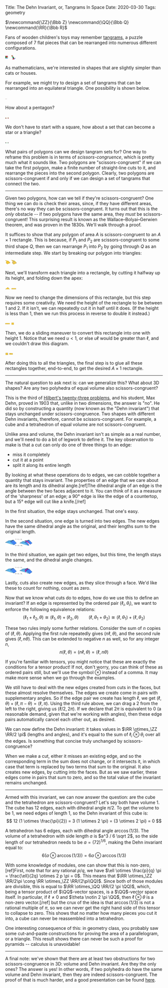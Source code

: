 Title: The Dehn Invariant, or, Tangrams In Space
Date: 2020-03-30
Tags: geometry

<span class="mathdefs">
$\newcommand{\ZZ}{\Bbb Z}
\newcommand{\QQ}{\Bbb Q}
\newcommand{\RR}{\Bbb R}$
</span>

Fans of wooden children's toys may remember [tangrams](https://en.wikipedia.org/wiki/Tangram), a puzzle composed of 7 flat pieces that can be rearranged into numerous different configurations.

![Tangrams in square and cat configurations](/images/dehn/tangrams.svg)

As mathematicians, we're interested in shapes that are slightly simpler than cats or houses.
<!-- more -->
For example, we might try to design a set of tangrams that can be rearranged into an equilateral triangle. One possibility is shown below.

![Equidecomposition of square and triangle](/images/dehn/square-to-triangle.svg)

How about a pentagon?

![Equidecomposition of square and pentagon](/images/dehn/square-to-pentagon.svg)

We don't have to start with a square, how about a set that can become a star or a triangle?

![Equidecomposition of six-pointed star and triangle](/images/dehn/star-to-triangle.svg)

What pairs of polygons can we design tangram sets for? One way to reframe this problem is in terms of _scissors-congruence_, which is pretty much what it sounds like. Two polygons are "scissors-congruent" if we can take the first polygon, make a finite number of straight-line cuts to it, and rearrange the pieces into the second polygon. Clearly, two polygons are scissors-congruent if and only if we can design a set of tangrams that connect the two.

---

Given two polygons, how can we tell if they're scissors-congruent? One thing we can do is check their areas, since, if they have different areas, there's no way they can be scissors-congruent. It turns out that this is the _only_ obstacle -- if two polygons have the same area, they _must_ be scissors-congruent! This surprising result is known as the Wallace–Bolyai–Gerwien theorem, and was proven in the 1830s. We'll walk through a proof.

It suffices to show that any polygon of area $A$ is scissors-congruent to an $A \times 1$ rectangle. This is because, if $P_1$ and $P_2$ are scissors-congruent to some third shape $Q$, then we can rearrange $P_1$ into $P_2$ by going through $Q$ as an intermediate step. We start by breaking our polygon into triangles:

![Triangulation of a polygon](/images/dehn/wbg-1.svg)

Next, we'll transform each triangle into a rectangle, by cutting it halfway up its height, and folding down the apex:

![Cutting a triangle into a rectangle](/images/dehn/wbg-2.svg)

Now we need to change the dimensions of this rectangle, but this step requires some creativity. We need the height of the rectangle to be between $1$ and $2$. If it isn't, we can repeatedly cut it in half until it does. (If the height is less than $1$, then we run this process in reverse to double it instead.)

![Repeatedly halving a rectangle](/images/dehn/wbg-3.svg)

Then, we do a sliding maneuver to convert this rectangle into one with height $1$. Notice that we need $u < 1$, or else $u \ell$ would be greater than $\ell$, and we couldn't draw this diagram.

![Minor width adjustment of a rectangle](/images/dehn/wbg-4.svg)

After doing this to all the triangles, the final step is to glue all these rectangles together, end-to-end, to get the desired $A \times 1$ rectangle.

---

The natural question to ask next is: can we generalize this? What about 3D shapes? Are any two polyhedra of equal volume also scissors-congruent?

This is the third of [Hilbert's twenty-three problems](https://en.wikipedia.org/wiki/Hilbert%27s_problems), and his student, Max Dehn, proved in 1903 that, unlike in two dimensions, the answer is "no". He did so by constructing a quantity (now known as the "Dehn invariant") that stays unchanged under scissors-congruence. Two shapes with different Dehn invariants, therefore, cannot be scissors-congruent. For example, a cube and a tetrahedron of equal volume are not scissors-congruent.

Unlike area and volume, the Dehn invariant isn't as simple as a real number, and we'll need to do a bit of legwork to define it. The key observation to make is that a cut can only do one of three things to an edge:

* miss it completely
* cut it at a point
* split it along its entire length

By looking at what these operations do to edges, we can cobble together a quantity that stays invariant. The properties of an edge that we care about are its length and its dihedral angle.[ref]The dihedral angle of an edge is the angle between the two faces adjacent to it. You can think of it as a measure of the 'sharpness' of an edge; a 90° edge is like the edge of a countertop, but a 15° edge will cut like a knife.[/ref]

In the first situation, the edge stays unchanged. That one's easy.

In the second situation, one edge is turned into two edges. The new edges have the same dihedral angle as the original, and their lengths sum to the original length.

![Cutting an edge transversely](/images/dehn/edge-cut-transverse.svg)

In the third situation, we again get two edges, but this time, the length stays the same, and the dihedral angle changes.

![Cutting an edge along its length](/images/dehn/edge-cut-lengthwise.svg)

Lastly, cuts also create new edges, as they slice through a face. We'd like these to count for nothing, count as zero.

Now that we know what cuts do to edges, how do we use this to define an invariant? If an edge is represented by the ordered pair $(\ell_i, \theta_i)$, we want to enforce the following equivalence relations: 
$$ (\ell_1 + \ell_2, \theta) \cong (\ell_1, \theta) + (\ell_2, \theta) \qquad (\ell, \theta_1 + \theta_2) \cong (\ell, \theta_1) + (\ell, \theta_2) $$

These two rules imply some further relations. Consider the sum of $n$ copies of $(\ell, \theta)$. Applying the first rule repeatedly gives $(n \ell, \theta)$, and the second rule gives $(\ell, n \theta)$. This can be extended to negative $n$ as well, so for any integer $n$,
$$ n (\ell, \theta) = (n \ell, \theta) = (\ell, n \theta) $$

If you're familiar with tensors, you might notice that these are exactly the conditions for a tensor product! If not, don't worry, you can think of these as ordered pairs still, but we'll use the symbol $\otimes$ instead of a comma. It may make more sense when we go through the examples.

We still have to deal with the new edges created from cuts in the faces, but these almost resolve themselves. The edges we create come in pairs with supplementary angles. So if the edge pair we create has length $\ell$, we get $(\ell, \theta) + (\ell, \pi - \theta) = (\ell, \pi)$. Using the third rule above, we can drag a $2$ from the left to the right, giving us $(\ell/2, 2\pi)$. If we declare that $2\pi$ is equivalent to $0$ (a reasonable demand, given that we're working with angles), then these edge pairs automatically cancel each other out, as desired.

We can now define the Dehn invariant: it takes values in $\RR \otimes_\ZZ \RR/2 \pi$ (lengths and angles), and it's equal to the sum of $\ell_i \otimes \theta_i$ over all the edges. Is something that concise truly unchanged by scissors-congruence?

When we make a cut, either it misses an existing edge, and so the corresponding term in the sum does not change, or it intersects it, in which case that term is replaced by two terms that sum to the original. It also creates new edges, by cutting into the faces. But as we saw earlier, these edges come in pairs that sum to zero, and so the total value of the invariant remains unchanged.

---

Armed with this invariant, we can now answer the question: are the cube and the tetrahedron are scissors-congruent? Let's say both have volume 1. The cube has 12 edges, each with dihedral angle $\pi / 2$. To get the volume to be $1$, we need edges of length $1$, so the Dehn invariant of this cube is:
$$ 12 (1 \otimes \frac{\pi}{2}) = 3 (1 \otimes 2 \pi) = (3 \otimes 2 \pi) = 0 $$

A tetrahedron has 6 edges, each with dihedral angle $\arccos(1/3)$. The volume of a tetrahedron with side length $a$ is $a^3 / 6 \sqrt 2$, so the side length of our tetrahedron needs to be $a = (72)^{1/6}$, making the Dehn invariant equal to:
$$ 6 (a \otimes \arccos(1/3)) = 6 a \otimes \arccos(1/3) $$

With some knowledge of modules, one can show that this is non-zero,
[ref]First, note that for any rational $p/q$, we have $\ell \otimes \frac{p}{q} \pi = \frac{\ell}{2q} \otimes 2 p \pi = 0$. This means that $\RR \otimes_\ZZ \RR/2\pi \cong \RR \otimes_\ZZ \RR/(2\pi\QQ)$. Since both of those modules are divisible, this is equal to $\RR \otimes_\QQ \RR/(2 \pi \QQ)$, which, being a tensor product of $\QQ$-vector spaces, is a $\QQ$-vector space itself. In particular, if $\ell \ne 0$ and $\theta \notin 2 \pi \QQ$, then $\ell \otimes \theta$ is a non-zero vector.[/ref]
but the crux of the idea is that $\arccos(1/3)$ is not a rational multiple of $\pi$, so we can never get the right hand side of this tensor to collapse to zero. This shows that no matter how many pieces you cut it into, a cube can never be reassembled into a tetrahedron.

One interesting consequence of this: in geometry class, you probably saw some cut-and-paste constructions for proving the area of a parallelogram, or a triangle. This result shows there can never be such a proof for pyramids -- calculus is unavoidable!

---

A final note: we've shown that there are at least two obstructions for two scissors-congruence in 3D: volume and Dehn invariant. Are they the only ones? The answer is yes! In other words, if two polyhedra do have the same volume and Dehn invariant, then they are indeed scissors-congruent. The proof of that is much harder, and a good presentation can be found [here](http://www.math.brown.edu/~res/MathNotes/jessen.pdf). 
